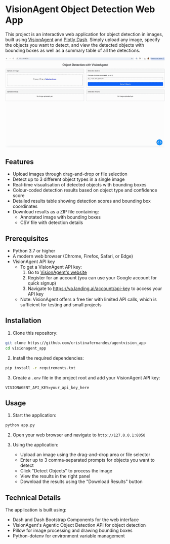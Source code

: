 # VisionAgent Object Detection Web App

This project is an interactive web application for object detection in images, built using [VisionAgent](https://landing.ai/visionagent) and [Plotly Dash](https://dash.plotly.com/). Simply upload any image, specify the objects you want to detect, and view the detected objects with bounding boxes as well as a summary table of all the detections.

![VisionAgent Demo](assets/visionagentdemo.gif)

## Features

- Upload images through drag-and-drop or file selection
- Detect up to 3 different object types in a single image
- Real-time visualisation of detected objects with bounding boxes
- Colour-coded detection results based on object type and confidence score
- Detailed results table showing detection scores and bounding box coordinates
- Download results as a ZIP file containing:
  - Annotated image with bounding boxes
  - CSV file with detection details

## Prerequisites

- Python 3.7 or higher
- A modern web browser (Chrome, Firefox, Safari, or Edge)
- VisionAgent API key
  - To get a VisionAgent API key:
    1. Go to [VisionAgent's website](https://landing.ai/visionagent)
    2. Register for an account (you can use your Google account for quick signup)
    3. Navigate to https://va.landing.ai/account/api-key to access your API key
  - Note: VisionAgent offers a free tier with limited API calls, which is sufficient for testing and small projects

## Installation

1. Clone this repository:
```bash
git clone https://github.com/cristinafernandes/agentvision_app
cd visionagent_app
```

2. Install the required dependencies:
```bash
pip install -r requirements.txt
```

3. Create a `.env` file in the project root and add your VisionAgent API key:
```
VISIONAGENT_API_KEY=your_api_key_here
```

## Usage

1. Start the application:
```bash
python app.py
```

2. Open your web browser and navigate to `http://127.0.0.1:8050`

3. Using the application:
   - Upload an image using the drag-and-drop area or file selector
   - Enter up to 3 comma-separated prompts for objects you want to detect
   - Click "Detect Objects" to process the image
   - View the results in the right panel
   - Download the results using the "Download Results" button

## Technical Details

The application is built using:
- Dash and Dash Bootstrap Components for the web interface
- VisionAgent's Agentic Object Detection API for object detection
- Pillow for image processing and drawing bounding boxes
- Python-dotenv for environment variable management

